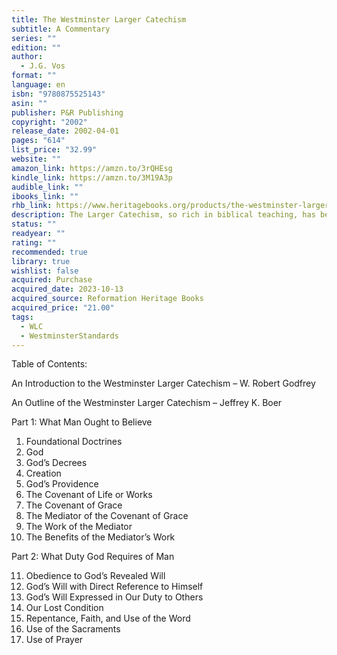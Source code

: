 ```yaml
---
title: The Westminster Larger Catechism
subtitle: A Commentary
series: ""
edition: ""
author:
  - J.G. Vos
format: ""
language: en
isbn: "9780875525143"
asin: ""
publisher: P&R Publishing
copyright: "2002"
release_date: 2002-04-01
pages: "614"
list_price: "32.99"
website: ""
amazon_link: https://amzn.to/3rQHEsg
kindle_link: https://amzn.to/3M19A3p
audible_link: ""
ibooks_link: ""
rhb_link: https://www.heritagebooks.org/products/the-westminster-larger-catechism-vos.html
description: The Larger Catechism, so rich in biblical teaching, has been long neglected, even by conservative Presbyterians who embrace it as one of their three standards. This commentary, written in the mid-twentieth century, is being published in book-form for the first time, to encourage the catechisms increased use and study.
status: ""
readyear: ""
rating: ""
recommended: true
library: true
wishlist: false
acquired: Purchase
acquired_date: 2023-10-13
acquired_source: Reformation Heritage Books
acquired_price: "21.00"
tags:
  - WLC
  - WestminsterStandards
---
```


Table of Contents:

An Introduction to the Westminster Larger Catechism – W. Robert Godfrey

An Outline of the Westminster Larger Catechism – Jeffrey K. Boer

Part 1: What Man Ought to Believe

1. Foundational Doctrines
2. God
3. God’s Decrees
4. Creation
5. God’s Providence
6. The Covenant of Life or Works
7. The Covenant of Grace
8. The Mediator of the Covenant of Grace
9. The Work of the Mediator
10. The Benefits of the Mediator’s Work

Part 2: What Duty God Requires of Man

11. Obedience to God’s Revealed Will
12. God’s Will with Direct Reference to Himself
13. God’s Will Expressed in Our Duty to Others
14. Our Lost Condition
15. Repentance, Faith, and Use of the Word
16. Use of the Sacraments
17. Use of Prayer